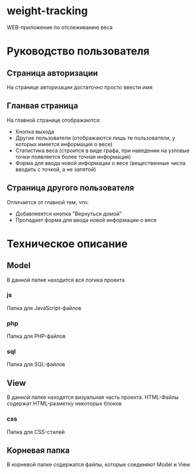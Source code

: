# weight-tracking
WEB-приложение по отслеживанию веса

# Руководство пользователя

## Страница авторизации
На странице авторизации достаточно просто ввести имя

## Гланвая страница
На главной странице отображаются:
- Кнопка выхода
- Другие пользователи (отображаются лишь те пользователи, у которых имеется информация о весе)
- Статистика веса (строится в виде графа, при наведении на узловые точки появляется более точная информация)
- Форма для ввода новой информации о весе (вещественные числа вводить с точкой, а не запятой)

## Страница другого пользователя
Отличается от главной тем, что:
- Добавляеятся кнопка "Вернуться домой"
- Пропадает форма для ввода новой информации о весе

# Техническое описание

## Model
В данной папке находится вся логика проекта
### js
Папка для JavaScript-файлов
### php
Папка для PHP-файлов
### sql
Папка для SQL-файлов

## View
В данной папке находятся визуальная часть проекта.
HTML-Файлы содержат HTML-разметку некоторых блоков
### css
Папка для CSS-стилей

## Корневая папка
В корневой папке содержатся файлы, которые соединяют Model и View
